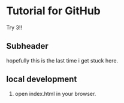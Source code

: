 #                       Tutorial for GitHub


Try 3!!

## Subheader

hopefully this is the last time i get stuck here.
## local development
1. open index.html in your browser.
